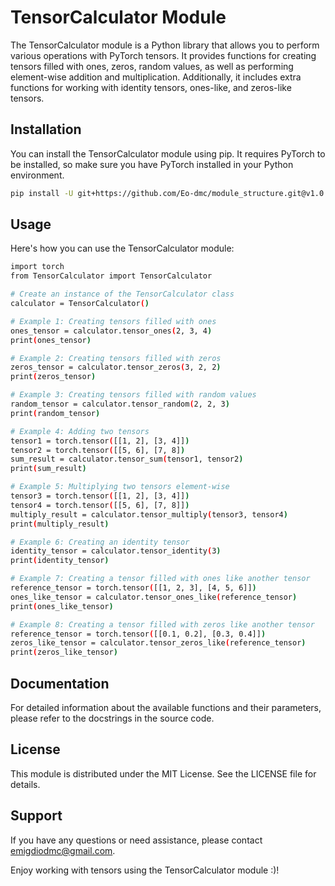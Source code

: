 # TensorCalculator Module

The TensorCalculator module is a Python library that allows you to perform various operations with PyTorch tensors. It provides functions for creating tensors filled with ones, zeros, random values, as well as performing element-wise addition and multiplication. Additionally, it includes extra functions for working with identity tensors, ones-like, and zeros-like tensors.

## Installation

You can install the TensorCalculator module using pip. It requires PyTorch to be installed, so make sure you have PyTorch installed in your Python environment.

```bash
pip install -U git+https://github.com/Eo-dmc/module_structure.git@v1.0
```

## Usage
Here's how you can use the TensorCalculator module:

```bash
import torch
from TensorCalculator import TensorCalculator

# Create an instance of the TensorCalculator class
calculator = TensorCalculator()

# Example 1: Creating tensors filled with ones
ones_tensor = calculator.tensor_ones(2, 3, 4)
print(ones_tensor)

# Example 2: Creating tensors filled with zeros
zeros_tensor = calculator.tensor_zeros(3, 2, 2)
print(zeros_tensor)

# Example 3: Creating tensors filled with random values
random_tensor = calculator.tensor_random(2, 2, 3)
print(random_tensor)

# Example 4: Adding two tensors
tensor1 = torch.tensor([[1, 2], [3, 4]])
tensor2 = torch.tensor([[5, 6], [7, 8])
sum_result = calculator.tensor_sum(tensor1, tensor2)
print(sum_result)

# Example 5: Multiplying two tensors element-wise
tensor3 = torch.tensor([[1, 2], [3, 4]])
tensor4 = torch.tensor([[5, 6], [7, 8]])
multiply_result = calculator.tensor_multiply(tensor3, tensor4)
print(multiply_result)

# Example 6: Creating an identity tensor
identity_tensor = calculator.tensor_identity(3)
print(identity_tensor)

# Example 7: Creating a tensor filled with ones like another tensor
reference_tensor = torch.tensor([[1, 2, 3], [4, 5, 6]])
ones_like_tensor = calculator.tensor_ones_like(reference_tensor)
print(ones_like_tensor)

# Example 8: Creating a tensor filled with zeros like another tensor
reference_tensor = torch.tensor([[0.1, 0.2], [0.3, 0.4]])
zeros_like_tensor = calculator.tensor_zeros_like(reference_tensor)
print(zeros_like_tensor)
```

## Documentation
For detailed information about the available functions and their parameters, please refer to the docstrings in the source code.

## License
This module is distributed under the MIT License. See the LICENSE file for details.

## Support
If you have any questions or need assistance, please contact emigdiodmc@gmail.com.

Enjoy working with tensors using the TensorCalculator module :)!
